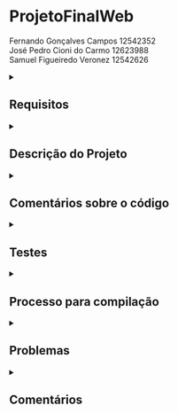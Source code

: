 # ProjetoFinalWeb

Fernando Gonçalves Campos 12542352 <br>
José Pedro Cioni do Carmo 12623988 <br>
Samuel Figueiredo Veronez 12542626

<!--Requirements-->
<details>
<summary>
  
## Requisitos
  
</summary>

  1. Dois tipos de usuários: Clientes e Administradores:<br>
  
    . Administradores gerenciam o registro de outros administradores, clientes e produtos/serviços.
  
    . Os clientes são usuários que acessam o sistema para comprar produtos/serviços.
  
    . O registro do administrador inclui, pelo menos: nome, id, telefone e e-mail.
  
    . Cada registro de cliente inclui, pelo menos: nome, id, endereço, telefone e e-mail.

  2. Produtos
    . Os registros de produtos/serviços incluem, pelo menos: nome, id, foto, descrição, preço, quantidade em estoque e quantidade vendida.

    . Venda de Produtos (ou Serviços): Produtos são selecionados, sua quantidade escolhida e incluídos em um carrinho. Os produtos são comprados usando um número de cartão de crédito.

    . Gerenciamento de Produtos/Serviços: Administradores podem criar/atualizar/ler/excluir (CRUD) novos produtos e serviços. Por exemplo, eles podem alterar a quantidade em estoque.


  3. O sistema deve atender aos requisitos de acessibilidade e oferecer boa usabilidade. O sistema deve ser responsivo, o que significa que deve concluir as tarefas atribuídas dentro de um tempo razoável.<br>

</details>

<!--Project description-->
<details>
<summary>

## Descrição do Projeto

</summary>
  
  O -Nome do projeto- é um site de vendas focado em - nsi-
  

  Uma <a href="https://www.figma.com/proto/x9shT7gVxjjd68K5l27GCM/Web?type=design&node-id=1-3&scaling=min-zoom&page-id=0%3A1&starting-point-node-id=1%3A3">Versão Figma</a> do mockup também foi feita.
  
  Os arquivos HTML/CSS de algumas dessas páginas estão disponibilizados na <a href="https://github.com/Fernando-Goncalves-Campos/ProjetoFinalWeb/tree/main/Prototipos">Pasta Prototipos</a>.
  
   ## Diagrama de Navegação

  ![alt text](https://github.com/Fernando-Goncalves-Campos/ProjetoFinalWeb/blob/main/Diagrama.png?raw=true)
  
   ### Página Principal
  
  ![alt text](https://github.com/Fernando-Goncalves-Campos/ProjetoFinalWeb/blob/main/Mockup/Loja.png?raw=true)
  
  ### Página Principal - versão white mode
 
  ![alt text](https://github.com/Fernando-Goncalves-Campos/ProjetoFinalWeb/blob/main/Mockup/Loja-white.png?raw=true)
  
  ### Detalhes do item
  
  ![alt text](https://github.com/Fernando-Goncalves-Campos/ProjetoFinalWeb/blob/main/Mockup/Item-details.png?raw=true)
  
  ### Carrinho de compra
  
  ![alt text](https://github.com/Fernando-Goncalves-Campos/ProjetoFinalWeb/blob/main/Mockup/Cart.png?raw=true)
  
  ### Carrinho de compra + user menu
  
  ![alt text](https://github.com/Fernando-Goncalves-Campos/ProjetoFinalWeb/blob/main/Mockup/Cart+usermenu.png?raw=true)
  
  ### Login
  
  ![alt text](https://github.com/Fernando-Goncalves-Campos/ProjetoFinalWeb/blob/main/Mockup/Login.png?raw=true)
  
  ### Registrar
  
  ![alt text](https://github.com/Fernando-Goncalves-Campos/ProjetoFinalWeb/blob/main/Mockup/Sing-in.png?raw=true)
  
</details>

<!--Comments about the code-->
<details>
<summary>

## Comentários sobre o código

</summary>


</details>

<!--Tests-->
<details>
<summary>

## Testes

</summary>

### Plano de teste

### Resultado dos testes

</details>

<!--Build procedures-->
<details>
<summary>

## Processo para compilação

</summary>

É preciso ter o node.js instalado (eu acho): https://nodejs.org/en
a versão utilizada foi a 18.16

Para abrir o site, deve-se abrir o diretório do react (lojaonline) no terminal e rodar o comando "npm start".

</details>

<!--Problems-->
<details>
<summary>

## Problemas

</summary>

</details>

<!--Comments-->
<details>
<summary>

## Comentários

</summary>


</details>
